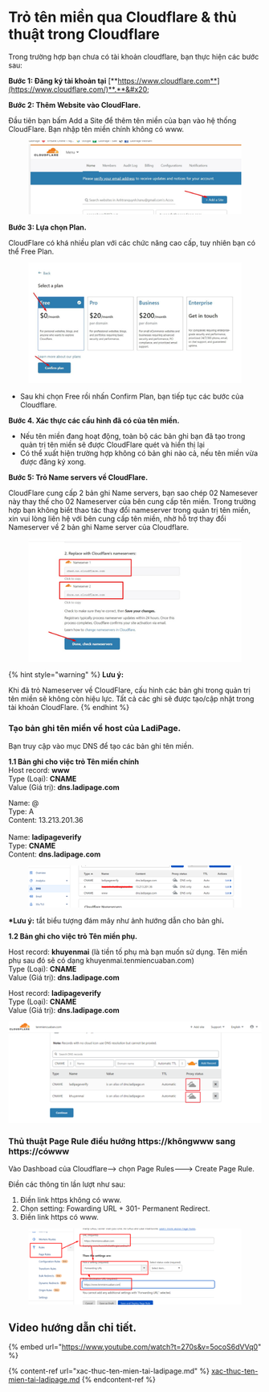 # Trỏ tên miền qua Cloudflare & thủ thuật trong Cloudflare

Trong trường hợp bạn chưa có tài khoản cloudflare, bạn thực hiện các bước sau:

**Bước 1: Đăng ký tài khoản tại** [**https://www.cloudflare.com**](https://www.cloudflare.com/)**.**&#x20;

**Bước 2: Thêm Website vào CloudFlare.**

Đầu tiên bạn bấm Add a Site để thêm tên miền của bạn vào hệ thống CloudFlare. Bạn nhập tên miền chính không có www.

<figure><img src="../.gitbook/assets/image (1016).png" alt=""><figcaption></figcaption></figure>

**Bước 3: Lựa chọn Plan.**

CloudFlare có khá nhiều plan với các chức năng cao cấp, tuy nhiên bạn có thể Free Plan.

<figure><img src="../.gitbook/assets/image (1014).png" alt=""><figcaption></figcaption></figure>

* Sau khi chọn Free rồi nhấn Confirm Plan, bạn tiếp tục các bước của Cloudflare.

**Bước 4. Xác thực các cấu hình đã có của tên miền.**

* Nếu tên miền đang hoạt động, toàn bộ các bản ghi bạn đã tạo trong quản trị tên miền sẽ được CloudFlare quét và hiển thị lại
* Có thể xuất hiện trường hợp không có bản ghi nào cả, nếu tên miền vừa được đăng ký xong.

**Bước 5: Trỏ Name servers về CloudFlare.**

CloudFlare cung cấp 2 bản ghi Name servers, bạn sao chép 02 Namesever này thay thế cho 02 Nameserver của bên cung cấp tên miền. Trong trường hợp bạn không biết thao tác thay đổi nameserver trong quản trị tên miền, xin vui lòng liên hệ với bên cung cấp tên miền, nhờ hỗ trợ thay đổi Nameserver về 2 bản ghi Name server của Cloudflare.

<figure><img src="../.gitbook/assets/image (1036).png" alt=""><figcaption></figcaption></figure>

{% hint style="warning" %}
**Lưu ý:**&#x20;

Khi đã trỏ Nameserver về CloudFlare, cấu hình các bản ghi trong quản trị tên miền sẽ không còn hiệu lực. Tất cả các ghi sẽ được tạo/cập nhật trong tài khoản CloudFlare.
{% endhint %}

### Tạo bản ghi tên miền về host của LadiPage.

Bạn truy cập vào mục DNS để tạo các bản ghi tên miền.

**1.1  Bản ghi cho việc trỏ Tên miền chính**\
Host record: **www**\
Type (Loại): **CNAME**\
Value (Giá trị): **dns.ladipage.com**

Name: @\
Type: A\
Content: 13.213.201.36\
\
Name: **ladipageverify**\
Type: **CNAME**\
Content: **dns.ladipage.com**

<figure><img src="../.gitbook/assets/cloudflare.png" alt=""><figcaption></figcaption></figure>

**\*Lưu ý:** tắt biểu tượng đám mây như ảnh hướng dẫn cho bản gh&#x69;**.**

**1.2 Bản ghi cho việc trỏ Tên miền phụ.**

Host record: **khuyenmai** (là tiền tố phụ mà bạn muốn sử dụng. Tên miền phụ sau đó sẽ có dạng khuyenmai.tenmiencuaban.com)\
Type (Loại): **CNAME**\
Value (Giá trị): **dns.ladipage.com**

Host record: **ladipageverify**\
Type (Loại): **CNAME**\
Value (Giá trị): **dns.ladipage.com**

![](<../.gitbook/assets/image (181).png>)

### **Thủ thuật Page Rule điều hướng** https://khôngwww sang https://cówww

Vào Dashboad của Cloudflare--> chọn Page Rules---> Create Page Rule.

Điền các thông tin lần lượt như sau:

1. Điền link https không có www.
2. Chọn setting: Fowarding URL + 301- Permanent Redirect.
3. Điền link https có www.

<figure><img src="../.gitbook/assets/cloud1.png" alt=""><figcaption></figcaption></figure>

## Video hướng dẫn chi tiết.

{% embed url="https://www.youtube.com/watch?t=270s&v=5ocoS6dVVq0" %}

{% content-ref url="xac-thuc-ten-mien-tai-ladipage.md" %}
[xac-thuc-ten-mien-tai-ladipage.md](xac-thuc-ten-mien-tai-ladipage.md)
{% endcontent-ref %}

